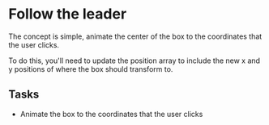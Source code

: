 # Follow the leader

The concept is simple, animate the center of the box to the coordinates that the user clicks.

To do this, you'll need to update the position array to include the new x and y positions of where the box should transform to.

## Tasks

- Animate the box to the coordinates that the user clicks
